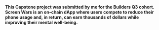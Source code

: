 **This Capstone project was submitted by me for the Builders Q3 cohort. Screen Wars is an on-chain dApp where users compete to reduce their phone usage and, in return, can earn thousands of dollars while improving their mental well-being.**